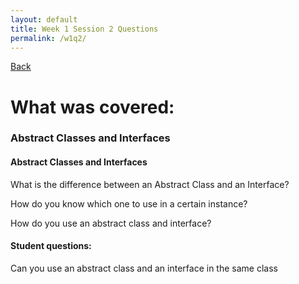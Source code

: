 ```yaml
---
layout: default
title: Week 1 Session 2 Questions
permalink: /w1q2/
---
```


[Back](session-notes.markdown)

# What was covered: 
### Abstract Classes and Interfaces

#### Abstract Classes and Interfaces
What is the difference between an Abstract Class and an Interface?

How do you know which one to use in a certain instance?

How do you use an abstract class and interface?

#### Student questions:
Can you use an abstract class and an interface in the same class
